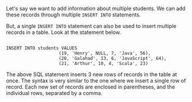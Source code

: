 Let's say we want to add information about multiple students. We can add these records through multiple `INSERT INTO` statements.

But, a single `INSERT INTO` statement can also be used to insert multiple records in a table. Look at the statement below.

<Editor lang="sql" dbName="students3-v1.db" focusTableAfterRun="students">
<code>
INSERT INTO students VALUES 
                    (19, 'Henry', NULL, 7, 'Java', 56),
                    (20, 'Galahad', 13, 6, 'JavaScript', 64),
                    (21, 'Arthur', 10, 4, 'Scala', 23)
</code>
</Editor>

The above SQL statement inserts 3 new rows of records in the table at once. The syntax is very similar to the one where we insert a single row of record. Each new set of records are enclosed in parentheses, and the individual rows, separated by a comma.